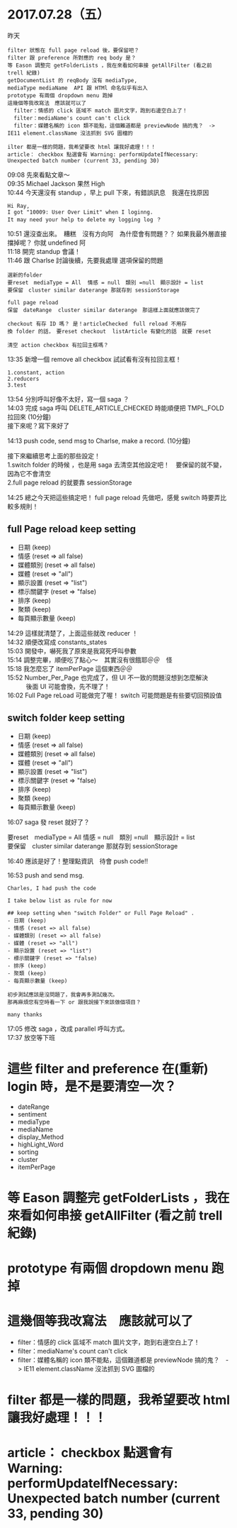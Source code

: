 # 2017.07.28（五）

昨天
```
filter 狀態在 full page reload 後，要保留吧？
filter 跟 preference 所對應的 req body 是？
等 Eason 調整完 getFolderLists ，我在來看如何串接 getAllFilter (看之前 trell 紀錄)
getDocumentList 的 reqBody 沒有 mediaType, 
mediaType mediaName  API 跟 HTMl 命名似乎有出入
prototype 有兩個 dropdown menu 跑掉
這幾個等我改寫法　應該就可以了
  filter：情感的 click 區域不 match 圖片文字，跑到右邊空白上了！
  filter：mediaName's count can't click 
  filter：媒體名稱的 icon 類不能點，這個難道都是 previewNode 搞的鬼？　-> IE11 element.className 沒法抓到 SVG 圖檔的

ilter 都是一樣的問題，我希望要改 html 讓我好處理！！！
article： checkbox 點選會有 Warning: performUpdateIfNecessary: Unexpected batch number (current 33, pending 30)
```

09:08 先來看點文章～  
09:35 Michael Jackson 果然 High  
10:44 今天還沒有 standup ，早上 pull 下來，有錯誤訊息　我還在找原因  

```
Hi Ray,
I got "10009: User Over Limit" when I loginng. 
It may need your help to delete my logging log ？
```
10:51 還沒查出來。　糟糕　沒有方向阿　為什麼會有問題？？ 如果我最外層直接 擋掉呢？ 你就 undefined 阿  
11:18 開完 standup 會議！  
11:46 跟 Charlse 討論後續，先要我處理 選項保留的問題  

```
選新的folder 
要reset　mediaType = All  情感 = null　類別 =null　顯示設計 = list
要保留　cluster similar daterange 那就存到 sessionStorage

full page reload
保留　dateRange  cluster similar daterange　那這樣上面就應該做完了

checkout 有存 ID 嗎？ 是！articleChecked　full reload 不用存
換 folder 的話，　要reset checkout  listArticle 有變化的話　就要 reset

清空 action checkbox 有拉回主框嗎？
```

13:35 新增一個 remove all checkbox 試試看有沒有拉回主框！  

```
1.constant, action
2.reducers
3.test
```
13:54 分別呼叫好像不太好，寫一個 saga ？  
14:03 完成 saga 呼叫 DELETE_ARTICLE_CHECKED 時能順便把 TMPL_FOLD 拉回來 (10分鐘)  
接下來呢？寫下來好了  

14:13 push code, send msg to Charlse, make a record. (10分鐘)  

接下來繼續思考上面的那些設定！   
1.switch folder 的時候 ，也是用 saga 去清空其他設定吧！　要保留的就不變，因為它不會清空  
2.full page reload 的就要靠 sessionStorage  

14:25 總之今天把這些搞定吧！ full page reload 先做吧，感覺 switch 時要弄比較多規則！  

## full Page reload keep setting

- 日期 (keep)
- 情感 (reset => all false)
- 媒體類別 (reset => all false)
- 媒體 (reset => "all")
- 顯示設置 (reset => "list")
- 標示關鍵字 (reset => "false)
- 排序 (keep)
- 聚類 (keep)
- 每頁顯示數量 (keep)

14:29 這樣就清楚了，上面這些就改 reducer ！  
14:32 順便改寫成 constants_states  
15:03 開發中，嚇死我了原來是我寫死呼叫參數  
15:14 調整完畢，順便吃了點心～　其實沒有很餓耶＠＠　怪  
15:18 我怎麼忘了 itemPerPage 這個東西＠＠  
15:52 Number_Per_Page 也完成了，但 UI 不一致的問題沒想到怎麼解決  
　　　後面 UI 可能會換，先不理了！  
16:02 Full Page reLoad 可能做完了喔！ switch 可能問題是有些要切回預設值  

## switch folder keep setting

- 日期 (keep)
- 情感 (reset => all false)
- 媒體類別 (reset => all false)
- 媒體 (reset => "all")
- 顯示設置 (reset => "list")
- 標示關鍵字 (reset => "false)
- 排序 (keep)
- 聚類 (keep)
- 每頁顯示數量 (keep)

16:07 saga 發 reset 就好了？  
  
要reset　mediaType = All  情感 = null　類別 =null　顯示設計 = list  
要保留　cluster similar daterange 那就存到 sessionStorage  
  
16:40 應該是好了！整理點資訊　待會 push code!!  

16:53 push and send msg.  
```
Charles, I had push the code

I take below list as rule for now

## keep setting when "switch Folder" or Full Page Reload" . 
- 日期 (keep)
- 情感 (reset => all false)
- 媒體類別 (reset => all false)
- 媒體 (reset => "all")
- 顯示設置 (reset => "list")
- 標示關鍵字 (reset => "false)
- 排序 (keep)
- 聚類 (keep)
- 每頁顯示數量 (keep)

初步測試應該是沒問題了，我會再多測試幾次。
那再麻煩您有空時看一下 or 跟我說接下來該做個項目？

many thanks
```

17:05 修改 saga ，改成 parallel 呼叫方式。  
17:37 放空等下班  

# 這些 filter and preference 在(重新) login 時，是不是要清空一次？

- dateRange
- sentiment 
- mediaType
- mediaName
- display_Method
- highLight_Word
- sorting
- cluster
- itemPerPage


# 等 Eason 調整完 getFolderLists ，我在來看如何串接 getAllFilter (看之前 trell 紀錄)
# prototype 有兩個 dropdown menu 跑掉
# 這幾個等我改寫法　應該就可以了
 - filter：情感的 click 區域不 match 圖片文字，跑到右邊空白上了！
 - filter：mediaName's count can't click 
 - filter：媒體名稱的 icon 類不能點，這個難道都是 previewNode 搞的鬼？　-> IE11 element.className 沒法抓到 SVG 圖檔的

# filter 都是一樣的問題，我希望要改 html 讓我好處理！！！
# article： checkbox 點選會有 Warning: performUpdateIfNecessary: Unexpected batch number (current 33, pending 30)
